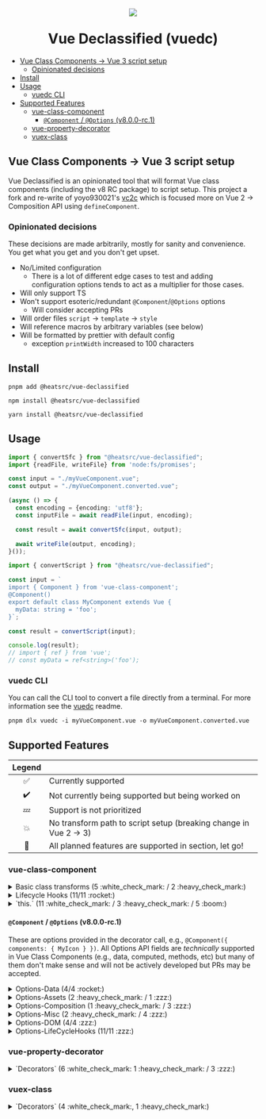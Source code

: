 <h1 align="center">
  <p aria-hidden align="center"><img src="https://github.com/heatsrc/vue-declassified/blob/main/client/assets/vuedc-logo-200.png" aria-hidden /></p>
  Vue Declassified (vuedc)
</h1>

- [Vue Class Components -\> Vue 3 script setup](#vue-class-components---vue-3-script-setup)
  - [Opinionated decisions](#opinionated-decisions)
- [Install](#install)
- [Usage](#usage)
  - [vuedc CLI](#vuedc-cli)
- [Supported Features](#supported-features)
  - [vue-class-component](#vue-class-component)
    - [`@Component` / `@Options` (v8.0.0-rc.1)](#component--options-v800-rc1)
  - [vue-property-decorator](#vue-property-decorator)
  - [vuex-class](#vuex-class)

## Vue Class Components -> Vue 3 script setup

Vue Declassified is an opinionated tool that will format Vue class components (including the v8 RC package) to script setup. This project a fork and re-write of yoyo930021's [vc2c](https://github.com/yoyo930021/vc2c) which is focused more on Vue 2 -> Composition API using `defineComponent`.

### Opinionated decisions

These decisions are made arbitrarily, mostly for sanity and convenience. You get what you get and you don't get upset.

- No/Limited configuration
  - There is a lot of different edge cases to test and adding configuration options tends to act as a multiplier for those cases.
- Will only support TS
- Won't support esoteric/redundant `@Component`/`@Options` options
  - Will consider accepting PRs
- Will order files `script` -> `template` -> `style`
- Will reference macros by arbitrary variables (see below)
- Will be formatted by prettier with default config
  - exception `printWidth` increased to 100 characters

## Install

```console
pnpm add @heatsrc/vue-declassified
```

```console
npm install @heatsrc/vue-declassified
```

```console
yarn install @heatsrc/vue-declassified
```

## Usage

```ts
import { convertSfc } from "@heatsrc/vue-declassified";
import {readFile, writeFile} from 'node:fs/promises';

const input = "./myVueComponent.vue";
const output = "./myVueComponent.converted.vue";

(async () => {
  const encoding = {encoding: 'utf8'};
  const inputFile = await readFile(input, encoding);

  const result = await convertSfc(input, output);

  await writeFile(output, encoding);
}());
```

```ts
import { convertScript } from "@heatsrc/vue-declassified";

const input = `
import { Component } from 'vue-class-component';
@Component()
export default class MyComponent extends Vue {
  myData: string = 'foo';
}`;

const result = convertScript(input);

console.log(result);
// import { ref } from 'vue';
// const myData = ref<string>('foo');
```

### vuedc CLI

You can call the CLI tool to convert a file directly from a terminal. For more information see the [vuedc](https://github.com/heatsrc/vue-declassified/blob/main/cli/README.md) readme.

```console
pnpm dlx vuedc -i myVueComponent.vue -o myVueComponent.converted.vue
```

## Supported Features

|       Legend       |                                                                   |
| :----------------: | ----------------------------------------------------------------- |
| :white_check_mark: | Currently supported                                               |
| :heavy_check_mark: | Not currently being supported but being worked on                 |
|       :zzz:        | Support is not prioritized                                        |
|       :boom:       | No transform path to script setup (breaking change in Vue 2 -> 3) |
|      :rocket:      | All planned features are supported in section, let go!            |

### vue-class-component

<details>
<summary>Basic class transforms (5 :white_check_mark: / 2 :heavy_check_mark:)</summary>

|      feature       |     supported?     | notes                                  |
| :----------------: | :----------------: | -------------------------------------- |
|      methods       | :white_check_mark: | Basic method support (no decorators)   |
|  data properties   | :white_check_mark: | Basic class properties (no decorators) |
|  getters/setters   | :white_check_mark: | Computed refs                          |
|       mixins       | :heavy_check_mark: |                                        |
|       extend       | :heavy_check_mark: |                                        |
| sort by dependency | :white_check_mark: | Will try to sort dependencies\*        |
|  `$refs:! {...}`   | :white_check_mark: | converted to regular `Ref`s            |

<sup>\* VueDc does it best to sort dependencies to avoid used before defined issues. It requires processing essentially a directed acyclic graph and it's complicated so please raise issues if found.</sup>

</details>

<details>
<summary>Lifecycle Hooks (11/11 :rocket:)</summary>

| lifecycle hooks |     supported?     | notes                                            |
| :-------------: | :----------------: | ------------------------------------------------ |
|  beforeCreate   | :white_check_mark: | body contents moved to root of script setup body |
|     created     | :white_check_mark: | body contents moved to root of script setup body |
|   beforeMount   | :white_check_mark: | `onBeforeMount`                                  |
|     mounted     | :white_check_mark: | `onMounted`                                      |
|  beforeUpdate   | :white_check_mark: | `onBeforeUpdate`                                 |
|     updated     | :white_check_mark: | `onUpdated`                                      |
|    activated    | :white_check_mark: | `onActivated`                                    |
|   deactivated   | :white_check_mark: | `onDeactivated`                                  |
|  beforeDestroy  | :white_check_mark: | `onBeforeDestroy`                                |
|    destroyed    | :white_check_mark: | `onDestroy`                                      |
|  errorCaptured  | :white_check_mark: | `onErrorCaptured`                                |

</details>

<details>
<summary>`this.<property>` (11 :white_check_mark: / 3 :heavy_check_mark: / 5 :boom:)</summary>

|    `this.`     |     supported?     | notes                                                                    |
| :------------: | :----------------: | ------------------------------------------------------------------------ |
| PropertyAccess | :white_check_mark: | Primitives: `Ref`, Complex: `Reactive`, Uninitialized: Regular variables |
|    methods     | :white_check_mark: |                                                                          |
|    `$attrs`    | :heavy_check_mark: | Via `const attrs = useAttrs()`                                           |
|    `$data`     | :white_check_mark: | Treated same as data Class PropertyAssignments                           |
|    `$emit`     | :white_check_mark: | Via `const emit = defineEmits<...>()`                                    |
|  `$nextTick`   | :white_check_mark: | Via `import { nextTick } from 'vue';`                                    |
|   `$parent`    |       :boom:       | Refactor your code. Prop/Emits or Provide/Inject<sup>\*</sup>            |
|  `$children`   |       :boom:       | -                                                                        |
|    `$props`    | :white_check_mark: | Via `const props = defineProps<...>()`                                   |
|    `$refs`     | :white_check_mark: |                                                                          |
|    `$route`    | :white_check_mark: | Via `const route = useRoute();`                                          |
|   `$router`    | :white_check_mark: | Via `const router = useRouter();`                                        |
|    `$slots`    | :heavy_check_mark: | Via `const slots = defineSlots<...>()`                                   |
| `$scopedSlots` | :heavy_check_mark: | Via `const slots = defineSlots<...>()`                                   |
|    `$store`    | :white_check_mark: | Via `const store = useStore();`                                          |
|    `$watch`    | :white_check_mark: | Via `import { watch } from 'vue';`                                       |
|     `$on`      |       :boom:       |                                                                          |
|    `$once`     |       :boom:       |                                                                          |
|     `$off`     |       :boom:       |                                                                          |

<sup>\* <a href="https://stackoverflow.com/questions/50942544/emit-event-from-content-in-slot-to-parent">Strategies to handle tightly coupled children in slots</a></sup>

</details>

#### `@Component` / `@Options` (v8.0.0-rc.1)

These are options provided in the decorator call, e.g., `@Component({ components: { MyIcon } })`. All Options API fields are _technically_ supported in Vue Class Components (e.g., data, computed, methods, etc) but many of them don't make sense and will not be actively developed but PRs may be accepted.

<details>
<summary>Options-Data (4/4 :rocket:)</summary>

| Options-Data |     supported?     | notes                                                            |
| :----------: | :----------------: | ---------------------------------------------------------------- |
|     data     |       :zzz:        | While you can add these what you even using VCC for?             |
|    props     | :white_check_mark: |                                                                  |
|  propsData   |       :zzz:        | This is primarily a testing feature                              |
|   computed   |       :zzz:        | While you can add these what you even using VCC for?             |
|    watch     | :white_check_mark: |                                                                  |
|   exposes    | :white_check_mark: | RC Feature since Vue 3 require declaring exposed fields          |
|    emits     | :white_check_mark: | RC Feature since Vue 3 require declaring events that are emitted |

</details>

<details>
<summary>Options-Assets (2 :heavy_check_mark: / 1 :zzz:)</summary>

| Options-Assets |     supported?     | notes                                                                                             |
| :------------: | :----------------: | ------------------------------------------------------------------------------------------------- |
|   directives   | :heavy_check_mark: | Will attempt to rename directives if they don't match                                             |
|    filters     | :heavy_check_mark: | Will be converted to simple methods, you'll need to fix pipe style filters in your html templates |
|   components   |       :zzz:        | If you chance the name of your imports this may break                                             |

</details>

<details>
<summary>Options-Composition (1 :heavy_check_mark: / 3 :zzz:)</summary>

| Options-Composition |     supported?     | notes                                                    |
| :-----------------: | :----------------: | -------------------------------------------------------- |
|       parent        |       :zzz:        | Seem hacky to be specifying a parent in VCC SFC          |
|       mixins        |       :zzz:        | While you can add these what are you even using VCC for? |
|       extends       |       :zzz:        | -                                                        |
|   provide/inject    | :heavy_check_mark: |                                                          |

</details>

<details>
<summary>Options-Misc (2 :heavy_check_mark: / 4 :zzz:)</summary>

| Options-Misc |     supported?     | notes                                                                 |
| :----------: | :----------------: | --------------------------------------------------------------------- |
|     name     |       :zzz:        | Doesn't make much sense an script setup                               |
|  delimiters  |       :zzz:        |                                                                       |
|  functional  |       :zzz:        | If all it uses is props script setup will automatically be functional |
|    model     | :heavy_check_mark: |                                                                       |
| inheritAttrs | :heavy_check_mark: |                                                                       |
|   comments   |       :zzz:        | VueDc will try to preserve comments by default                        |

</details>

<details>
<summary>Options-DOM (4/4 :zzz:)</summary>

| Options-DOM | supported? | notes                                       |
| :---------: | :--------: | ------------------------------------------- |
|     el      |   :zzz:    | DOM Options are more suited for Options API |
|  template   |   :zzz:    | -                                           |
|   render    |   :zzz:    | -                                           |
| renderError |   :zzz:    | -                                           |

</details>

<details>
<summary>Options-LifeCycleHooks (11/11 :zzz:)</summary>

| Options-LifeCycle Hooks | supported? | notes                                                |
| :---------------------: | :--------: | ---------------------------------------------------- |
|      beforeCreate       |   :zzz:    | While you can add these what you even using VCC for? |
|         created         |   :zzz:    | -                                                    |
|       beforeMount       |   :zzz:    | -                                                    |
|         mounted         |   :zzz:    | -                                                    |
|      beforeUpdate       |   :zzz:    | -                                                    |
|         updated         |   :zzz:    | -                                                    |
|        activated        |   :zzz:    | -                                                    |
|       deactivated       |   :zzz:    | -                                                    |
|      beforeDestroy      |   :zzz:    | -                                                    |
|        destroyed        |   :zzz:    | -                                                    |
|      errorCaptured      |   :zzz:    | -                                                    |

</details>

### vue-property-decorator

<details>
<summary>`Decorators` (6 :white_check_mark: 1 :heavy_check_mark: / 3 :zzz:)</summary>

|     decorator      |     supported?     | notes                                                                                        |
| :----------------: | :----------------: | -------------------------------------------------------------------------------------------- |
|      `@Prop`       | :white_check_mark: |                                                                                              |
|    `@PropSync`     |       :zzz:        |                                                                                              |
|      `@Model`      | :heavy_check_mark: |                                                                                              |
|      `@Watch`      | :white_check_mark: |                                                                                              |
|     `@Provide`     | :white_check_mark: |                                                                                              |
|     `@Inject`      | :white_check_mark: |                                                                                              |
| `@ProvideReactive` |       :zzz:        |                                                                                              |
| `@InjectReactive`  |       :zzz:        |                                                                                              |
|      `@Emit`       | :white_check_mark: |                                                                                              |
|       `@Ref`       | :white_check_mark: | Currently parsing templates isn't in the works so ref aliases will require updating if used. |

</details>

### vuex-class

<details>
<summary>`Decorators` (4 :white_check_mark:, 1 :heavy_check_mark:)</summary>

|  decorator  |     supported?     | notes |
| :---------: | :----------------: | ----- |
|  `@Action`  | :white_check_mark: |       |
|  `@Getter`  | :white_check_mark: |       |
| `@Mutation` | :white_check_mark: |       |
|  `@State`   | :white_check_mark: |       |
|  namespace  | :heave_check_mark: |       |

</details>
